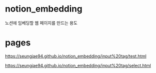 # notion_embedding
노션에 임베딩할 웹 페이지를 만드는 용도

# pages

https://seungjae94.github.io/notion_embedding/input%20tag/test.html

https://seungjae94.github.io/notion_embedding/input%20tag/select.html
